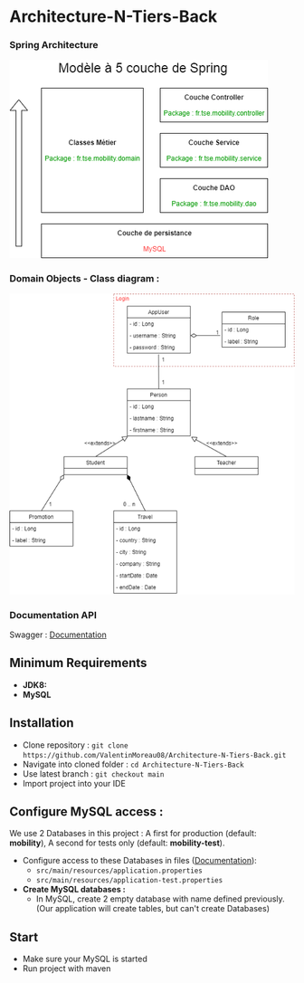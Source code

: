 # Architecture-N-Tiers-Back

### Spring Architecture
![alt text](SpringArchi.png)

### Domain Objects - Class diagram :
![alt text](ClassDiagram.png)


### Documentation API
Swagger : [Documentation](https://app.swaggerhub.com/apis-docs/Projet-Startup-Poc/Projet-Startup-POC/1.0.0#/)

## Minimum Requirements
* **JDK8:**
* **MySQL**


## Installation
- Clone repository : `git clone https://github.com/ValentinMoreau08/Architecture-N-Tiers-Back.git`
- Navigate into cloned folder : `cd Architecture-N-Tiers-Back`
- Use latest branch : `git checkout main`
- Import project into your IDE

    
## Configure MySQL access :
We use 2 Databases in this project : A first for production (default: **mobility**), A second for tests only (default: **mobility-test**).
   
- Configure access to these Databases in files ([Documentation](https://gist.github.com/memory-lovers/4132241df38456642ad888634caee5c6)):
  - `src/main/resources/application.properties`
  - `src/main/resources/application-test.properties`
- **Create MySQL databases :**
  - In MySQL, create 2 empty database with name defined previously. (Our application will create tables, but can't create Databases)

## Start
- Make sure your MySQL is started
- Run project with maven
